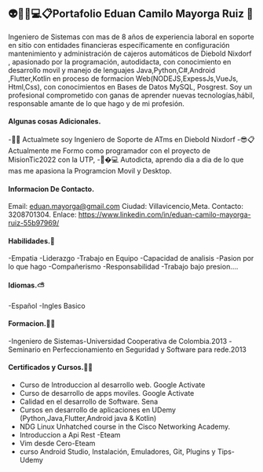 ## 👽📱🔋💻📋Portafolio Eduan Camilo Mayorga Ruiz 👋


Ingeniero de Sistemas con mas de 8 años de experiencia laboral en soporte en sitio con entidades financieras específicamente  en configuración mantenimiento y administración de cajeros automáticos de Diebold Nixdorf , apasionado por la programación, autodidacta,  con conocimiento en desarrollo movil y manejo de lenguajes  Java,Python,C#,Android ,Flutter,Kotlin en proceso de formacion Web(NODEJS,ExpessJs,VueJs, Html,Css), con conocimientos en Bases de Datos MySQL, Posgrest. Soy un profesional comprometido con ganas de aprender nuevas tecnologías,hábil, responsable amante de lo que hago y de mi profesión.

#### Algunas cosas Adicionales.
-💼💬 Actualmete soy Ingeniero de Soporte de ATms en Diebold Nixdorf
-😎📋 Actualmente me Formo como programador con el proyecto de MisionTic2022 con la UTP, 
-📱�💻 Autodicta, aprendo dia a dia de lo que mas me apasiona la Programcion Movil y Desktop.

#### Informacion De Contacto.
Email: eduan.mayorga@gmail.com
Ciudad: Villavicencio,Meta.
Contacto: 3208701304.
Enlace: https://www.linkedin.com/in/eduan-camilo-mayorga-ruiz-55b97969/

#### Habilidades.🚀
-Empatia
-Liderazgo
-Trabajo en Equipo
-Capacidad de analisis
-Pasion por lo que hago
-Compañerismo
-Responsabilidad
-Trabajo bajo presion....

#### Idiomas.⛅
-Español 
-Ingles Basico

#### Formacion.👨‍🎓
-Ingeniero de Sistemas-Universidad Cooperativa de Colombia.2013
-Seminario en Perfeccionamiento en Seguridad y Software para rede.2013

#### Certificados y Cursos.👨‍💻
- Curso de Introduccion al desarrollo web. Google Activate
- Curso de desarrollo de apps moviles. Google Activate
- Calidad en el desarrollo de Software. Sena
- Cursos en desarrollo de aplicaciones en UDemy (Python,Java,Flutter,Android java & Kotlin)
- NDG Linux Unhatched course in the Cisco Networking Academy.
- Introduccion a Api Rest -Eteam
- Vim desde Cero-Eteam
- curso Android Studio, Instalación, Emuladores, Git, Plugins y Tips-Udemy




